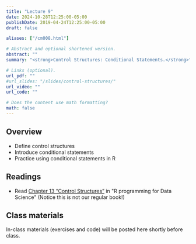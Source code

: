 ```yaml
---
title: "Lecture 9"
date: 2024-10-28T12:25:00-05:00
publishDate: 2019-04-24T12:25:00-05:00
draft: false

aliases: ["/cm008.html"]

# Abstract and optional shortened version.
abstract: ""
summary: "<strong>Control Structures: Conditional Statements.</strong>"

# Links (optional).
url_pdf: ""
#url_slides: "/slides/control-structures/"
url_video: ""
url_code: ""

# Does the content use math formatting?
math: false
---
```




<!-- NOTES FALL 2024
I split the original lecture (one) into two: one is this on conditional statements which needs more work; the other is on loops for which there is already enough material. 

TO DO: Remember to create the new slides for one of these + spit and fix the in-class materials for each lecture

Follow these notes from control structures slides 

IDEA for next time: split this into two

lecture 1: review data structure / base R + conditional statements (and add more in-class practice and how to do conditional statements with a dataframe, use penguins_clean!)

lecture 2: loops slides and demo + loop exercises + maps/across + while loops. When you teach for loops add the break and continue statements (currently not in slides!)

NB: in the demo for loop add data structure, e.g. show how to access columns of a df and their elements with the double and single square brakes 

-->

## Overview

* Define control structures
* Introduce conditional statements
* Practice using conditional statements in R


## Readings

* Read [Chapter 13 “Control Structures”](https://bookdown.org/rdpeng/rprogdatascience/control-structures.html) in "R programming for Data Science" (Notice this is not our regular book!)


## Class materials

In-class materials (exercises and code) will be posted here shortly before class.

<!--
Run the code below in your console to download today’s in-class exercises: `usethis::use_course("css-materials/control-structures")`
(updated to include in-class demo for loop solutions)
NB: need to revise this for FALL 24
-->

<!--
* [Data storage types](/notes/vectors/)
* [Iteration](/notes/iteration/)
* [Column-wise operations](https://dplyr.tidyverse.org/dev/articles/colwise.html)
-->
